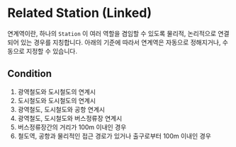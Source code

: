 # Related Station (Linked)

연계역이란, 하나의 `Station` 이 여러 역할을 겸임할 수 있도록 물리적, 논리적으로 연결되어 있는 경우를 지칭합니다. 아래의 기준에 따라서 연계역은 자동으로 정해지거나, 수동으로 지정할 수 있습니다.

## Condition

1. 광역철도와 도시철도의 연계시
2. 도시철도와 도시철도의 연계시
3. 광역철도, 도시철도와 공항 연계시
4. 광역철도, 도시철도와 버스정류장 연계시
5. 버스정류장간의 거리가 100m 이내인 경우
6. 철도역, 공항과 물리적인 접근 경로가 있거나 출구로부터 100m 이내인 경우

